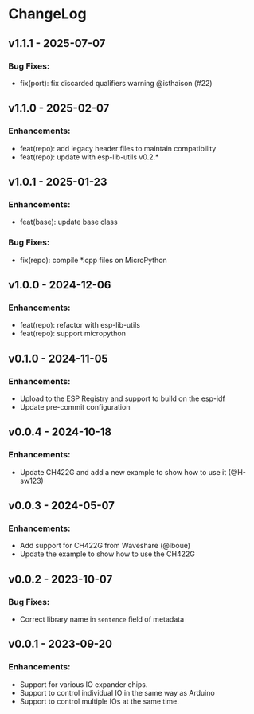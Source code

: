 # ChangeLog

## v1.1.1 - 2025-07-07

### Bug Fixes:

* fix(port): fix discarded qualifiers warning @isthaison (#22)

## v1.1.0 - 2025-02-07

### Enhancements:

* feat(repo): add legacy header files to maintain compatibility
* feat(repo): update with esp-lib-utils v0.2.*

## v1.0.1 - 2025-01-23

### Enhancements:

* feat(base): update base class

### Bug Fixes:

* fix(repo): compile *.cpp files on MicroPython

## v1.0.0 - 2024-12-06

### Enhancements:

* feat(repo): refactor with esp-lib-utils
* feat(repo): support micropython

## v0.1.0 - 2024-11-05

### Enhancements:

* Upload to the ESP Registry and support to build on the esp-idf
* Update pre-commit configuration

## v0.0.4 - 2024-10-18

### Enhancements:

* Update CH422G and add a new example to show how to use it (@H-sw123)

## v0.0.3 - 2024-05-07

### Enhancements:

* Add support for CH422G from Waveshare (@lboue)
* Update the example to show how to use the CH422G

## v0.0.2 - 2023-10-07

### Bug Fixes:

* Correct library name in `sentence` field of metadata

## v0.0.1 - 2023-09-20

### Enhancements:

* Support for various IO expander chips.
* Support to control individual IO in the same way as Arduino
* Support to control multiple IOs at the same time.
